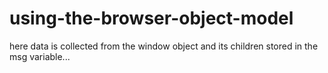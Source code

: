 # using-the-browser-object-model
here data is collected from the window object and its children stored in the msg variable...
